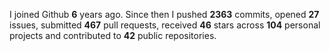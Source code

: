 
I joined Github **6** years ago. Since then I pushed **2363** commits, opened **27** issues, submitted **467** pull requests, received **46** stars across **104** personal projects and contributed to **42** public repositories.
